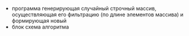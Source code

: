 - программа генерирующая случайный строчный массив, осуществляющая его фильтрацию (по длине элементов массива) и формирующая новый
- блок схема алгоритма